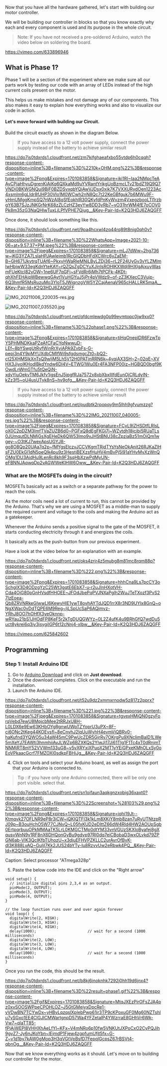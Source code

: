 Now that you have all the hardware gathered, let's start with building our motor controller. 

We will be building our controller in blocks so that you know exactly why each and every component is used and its purpose in the whole circuit.

> Note: If you have not received a pre-soldered Arduino, watch the video below on soldering the board.

https://vimeo.com/633896946

## What is Phase 1?

Phase 1 will be a section of the experiment where we make sure all our parts work by testing our code with an array of LEDs instead of the high current coils present on the motor.

This helps us make mistakes and not damage any of our components. This also makes it easy to explain how everything works and also to visualize our code in action.

#### Let's move forward with building our Circuit.

Build the circuit exactly as shown in the diagram Below.

>If you have access to a 12 volt power supply, connect the power supply instead of the battery to achieve similar result

https://do7js0tdxrds1.cloudfront.net/zm7kifghaeafxbo55vtdp6h0cqqh?response-content-disposition=inline%3B+filename%3D%2210k+OHM.png%22%3B&response-content-type=image%2Fpng&Expires=1701083858&Signature=iki1RI~Iaa2NMpcTeAAyCPjaHhyuDgrenKiAiKq6QXkaMd9uYVRantYrikgUoBzmcLTv21bdZ19Q9Q7VNDj0BKWGNQui9BjF0BZDSvxqbYQjAwVJDsx0xik7K7VXXURydOen1223Ac4xsmlm6gLIdr8fJHP30Vlo1M0WCwh2nN8Qc7t22KeGBfguk7b6MWu9F-yHmUMggKmpSQ7nWzAl8qSfEokhlR30QKyfdPnKyWvzm4VxegzbooLTl1rzbgY63B7SJzJNKGrNrK68zZLCzHZ3evYw8DD3yRb7~yO31hrWM4fE7oCOV0Pk8m35zG3NaQHlwTuxLjLPfVPHE7Qjug__&Key-Pair-Id=K2Q3HDJ6ZAQGFF

Once done, it should look something like this.

https://do7js0tdxrds1.cloudfront.net/9pa4hcxwl4zq44rq89t8nig0qh0v?response-content-disposition=inline%3B+filename%3D%22WhatsApp+Image+2021-10-06+at+9.57.37+PM.jpeg%22%3B&response-content-type=image%2Fjpeg&Expires=1701083858&Signature=mLJ7dWw~2hg736w~jKG3YZA7LslaHPJAwlejmb1RcGIQDbHFdXCWrc6yZaEM-B~GH671JkvtrqTUAf6~PkxyHWaRIeMNiLByLZDj36~rL2F24UyGv3vYLZMlmIwHbjwW33egKdnYteKAY~rQZQsZgDCYuXJinlsROHlKXWdj9HXIgAjxuyWasmFUeKtcI82yOW~1ne6UF7qGFj~sFVdRr6jMh7tPCFk-4KDt-qhXhFEHAipWBewwqGAyt1VuHGYuJ5jPr4pVWdz9~of-zZ3KXecC3Vujp-6Q3hmfR5MsRuzuMo3YloT5JWiqnzgVW5YZCajAenaV965cHALLRK5maA__&Key-Pair-Id=K2Q3HDJ6ZAQGFF

![IMG_20211006_220035-res.jpg](https://www.pupilfirst.school/markdown_attachments/4291/jdJHmSX-xIVq0ZZxsqB4kA)


![IMG_20211007_035520.jpg](https://www.pupilfirst.school/markdown_attachments/4292/RpuA_C5T82xCUYWbV--WBQ)


https://do7js0tdxrds1.cloudfront.net/qfdcmlewdg0p99eymtopc0jw9xx0?response-content-disposition=inline%3B+filename%3D%22phase1.png%22%3B&response-content-type=image%2Fpng&Expires=1701083858&Signature=tiHqOneplDR6FzwTpY5PHMNDKkaPZeAfCFaCYqNwwuD-LEf~8bYSwgUtRyfWinRrXyiAPA9ZvbFs-G-pepi3n4Y9pMYUXdbCMIfWi9sfgdsmgcZt0~bQ2-ct25XHMSlkXnTsQ9wIjM5Lh5V12H0PATjnRRN6k~4yqiAX3SH~2~02qE~XVHX3JjyoIKHodlBkdYndw6DI4V~ETWG1Wu0Er4FA3NFP00iz~HGBQD0bgf9KOwdLnWmGTfu5tQeQjN-xdvYiuOekvTM6Jkfv1igsEnJ5jpgfRJa7572x8xbXbxIlIfdEunOjCRLdylN-kZz3f5~oU4usUTyk8nS~hv9ofg__&Key-Pair-Id=K2Q3HDJ6ZAQGFF

>If you have access to a 12 volt power supply, connect the power supply instead of the battery to achieve similar result

https://do7js0tdxrds1.cloudfront.net/pudbtk2rpopqy9m5lhh9gfvumzzg?response-content-disposition=inline%3B+filename%3D%22IMG_20211007_040005-res.jpg%22%3B&response-content-type=image%2Fjpeg&Expires=1701083858&Signature=FCyL9IZHSDtfLRIsLoX0C2pDZM3ImfTVaZUZB6d0~PGFxQ8dEgFKGi7j~WZvtdh18jcibi5RUaTLs0JUmqutDLNMjGsXgEHeDk6QW53lmo9vJHStBNU38cZpziaBz51mOiQm1wgey-~O3tKJ7wexApsUGYJ8-go8O8Qp20UAa7q2p~fMYgsElczvJCCVKgmTRjdTYsYsNeOkAnit26RJKaZlHsFZU0EkGl1dN5peQIk4pu9z3HestjBEXzsfHuHV4mBvPj5l91aYHvMyXzWnQOMg1DU3AidHu9LenRc8kh9F3sqHbXzwPdMyUN-eFBNNJAqwqDp2vAGWWeKlHW6Oww__&Key-Pair-Id=K2Q3HDJ6ZAQGFF

### What are the MOSFETs doing in the circuit?

MOSFETs basically act as a switch or a separate pathway for the power to reach the coils.

As the motor coils need a lot of current to run, this cannot be provided by the Arduino. That's why we are using a MOSFET as a middle-man to supply the required current and voltage to the coils and making the Arduino act as a gatekeeper.

Whenever the Arduino sends a positive signal to the gate of the MOSFET, it starts conducting electricity through it and energizes the coils. 

It basically acts as the push-button from our previous experiment. 

Have a look at the video below for an explanation with an example.

https://do7js0tdxrds1.cloudfront.net/oks4zrjr4z5mubg8m81mc8rqm88p?response-content-disposition=inline%3B+filename%3D%222.png%22%3B&response-content-type=image%2Fpng&Expires=1701083858&Signature=hhhCna9Ls7pcCY3oSchglX3D4ODzgYzC25Wt3gqtE6EbX7-u-r2uJInHXotVH-Cda4OjG80pGnHVsdfHHOEE~JFOdJbePqPVJNXaPglh2WuJTeTXozf3PvS27IzEoea-Qb8ZRVNRkeGIwwLI6KewyHIE1ywT8ovhAYTdJQD1rrX8r3ND9UYlx8GnQ~oNgXWac0vDdTQPE6M9Reg~ljLSpUcSaP6AQjmvz-YRhJ8OO7hOHfX3yeOknnp-wRYau21bS1JHOdFP8KeF5r2kTgDUQGWYz~0L2Z4ufK4u9BRhGfQ7wdDu5uct8ykrei6q3iy3jsygiIGP6t12cNnj4-xlbw__&Key-Pair-Id=K2Q3HDJ6ZAQGFF

https://vimeo.com/625842602

## Programming

### Step 1: Install Arduino IDE

1. Go to [Arduino Download](https://www.arduino.cc/en/donate/) and click on **Just download**.
2. Once the download completes. Click on the executable and run the installation.
3. Launch the Arduino IDE.

https://do7js0tdxrds1.cloudfront.net/t52u9dz2xmmxrnodw5z817z2pprx?response-content-disposition=inline%3B+filename%3D%221.jpg%22%3B&response-content-type=image%2Fjpeg&Expires=1701083858&Signature=tgvexHMjQN0gzyForqVebd7ewU8MpjcbMee2tRRJxU8H-L0LDX6e9Ew63KHbOYgRgnwUWpTZYoprU3uPX~8F-ci6ONc2tKeg44KOEvsfl~8eCnvhJ2lqUuWyhH4evmViQBRv0-haKufnd3YQWO5u34aW45mC9PwUcZDR5GjrRv7OKrgPu9XNclimBaID1LWe5mXeYJ7EAWti3hnmhiiAvJLWZp6BZXKQs2YIwJj17Ji61TIg1F1Tc4xT0dRnjmTNNMjRT8mY52VVWm133uG8~v5vXRYxiXPuoX2MT1yYEiGPxeKMhOLxSy0oEoVPkaacGcrf7FMZOXl0sdkpFBHiJg__&Key-Pair-Id=K2Q3HDJ6ZAQGFF


4. Click on tools and select your Arduino board, as well as assign the port that your Arduino is connected to.

>Tip : if you have only one Arduino connected, there will be only one port visible. select that.

https://do7js0tdxrds1.cloudfront.net/sn1oifaun3aqkgnzxobig36xaxt0?response-content-disposition=inline%3B+filename%3D%22Screenshot+%28103%29.png%22%3B&response-content-type=image%2Fpng&Expires=1701083858&Signature=iqhi19Jt--Ktmqvk27OFLNR9eP8r3iCW~iQKIQTFI3k1kLm8XKiY8mb8zan7uRyUTNtzpRJ09p~B3ouHchO5W77CJNvQ~L05fxKUD2eDIttZ66dW4RId4HW2AOUpSgb0ErtpqrbuuOPkMMAaTK5LrL0KMGCTMp0dtYM33vnVGUzSKXIoByafej8gXqusvWnN9v1RF8nX6DHQonGyBu9gdvp97RI0dq7eiCBobaD3wxOLvkd79ZPGN6ab-VlK3QcIKfbTUhozU~x3djuEFHVPZKLLC2urAvrOfBvK-dl3K888LyAQ~GuljI7Kk2JUS24bYTy-lu8RzvvUw2eRbwk4PQ__&Key-Pair-Id=K2Q3HDJ6ZAQGFF

Caption: Select processor "ATmega328p"

5. Paste the below code into the IDE and click on the "Right arrow"

```
void setup() {
  // initialize digital pins 2,3,4 as an output.
  pinMode(2, OUTPUT);
  pinMode(3, OUTPUT);
  pinMode(4, OUTPUT);
}

// the loop function runs over and over again forever
void loop() {
  digitalWrite(2, HIGH); 
  digitalWrite(3, HIGH);
  digitalWrite(4, HIGH);
  delay(1000);                       // wait for a second (1000 milliseconds)
  digitalWrite(2, LOW);
  digitalWrite(3, LOW);
  digitalWrite(4, LOW);
  delay(1000);                       // wait for a second (1000 milliseconds)
}
```

Once you run the code, this should be the result.

https://do7js0tdxrds1.cloudfront.net/b8kj6inoknhk7292j0hh19d6jnx4?response-content-disposition=inline%3B+filename%3D%22result+phase1.gif%22%3B&response-content-type=image%2Fgif&Expires=1701083858&Signature=MtqJXEzPirOFsZJA4pz0xvSOOSWPpeCPOHLOZ~J5GtGMeiyxDpcRe1-vVDwBN7TCYwDx~yHBvLqzqslXplebPwp61ir3TP9cKPoxuGF0Mg60NZTshlu7ySGxo1EE4ClGJlCMWartgnpD57Wa4YFZetaIP4YWzrraE8GHhVr6Wk-Vw7~qlaTT85-fPjAiWEPl8VHHXhAeLfYl~KFx~V4mNRo6p10fw5VNKUtJXPoCxO2CyPQJih9gyZ7-Jy6nJKoYbn~lEjmdP1Fjew4zgpfumUfjt5fx~G-Z~v1d1by7kAW0gMop3H3qVGtVpBsfD7FepqlGcpsZ67rBSVt4-qbnOg__&Key-Pair-Id=K2Q3HDJ6ZAQGFF

Now that we know everything works as it should. Let's move on to building our controller for the motor.